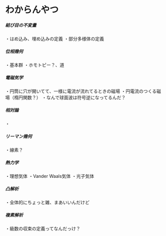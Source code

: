 # わからんやつ

##### 結び目の不変量

・はめ込み、埋め込みの定義
・部分多様体の定義

##### 位相幾何

・基本群
・ホモトピー？、道

##### 電磁気学

・円筒に穴が開いてて、一様に電流が流れてるときの磁場
・円電流のつくる磁場（楕円関数？）
・なんで球面波は符号逆になってるんだ？

##### 相対論

・

##### リーマン幾何

・線素？

##### 熱力学

・理想気体
・Vander Waals気体
・光子気体

##### 凸解析

・全体的にちょっと雑、まあいいんだけど

##### 複素解析

・級数の収束の定義ってなんだっけ？